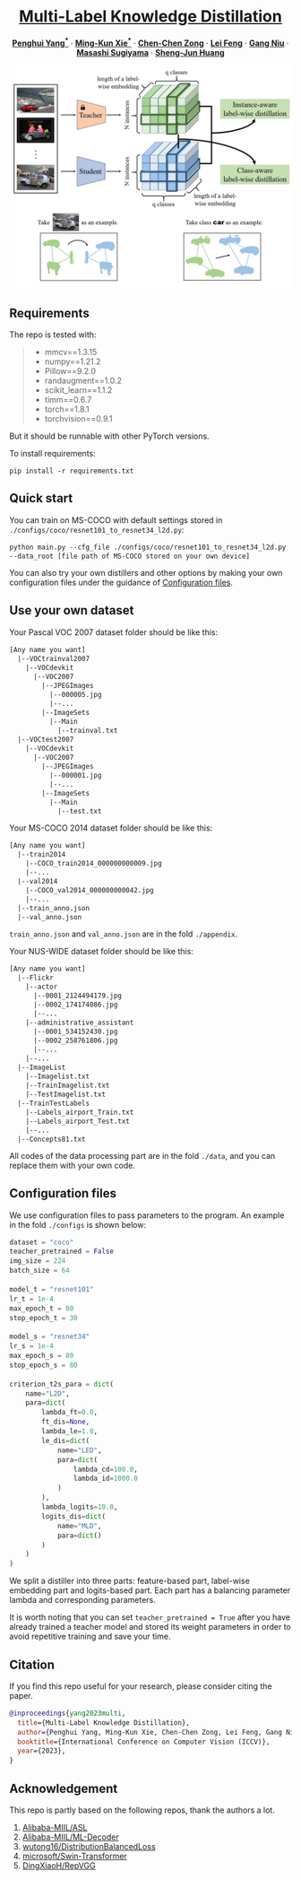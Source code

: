 <p align="center">
  <h1 align="center">
    <a href="https://arxiv.org/abs/2308.06453">Multi-Label Knowledge Distillation</a>
  </h1>
  <p align="center">
    <a href="https://phyang.top/"><strong>Penghui Yang<sup>*</sup></strong></a>
    ·
    <a href="https://www.xiemk.pro/"><strong>Ming-Kun Xie<sup>*</sup></strong></a>
    ·
    <a href="https://chenchenzong.github.io/"><strong>Chen-Chen Zong</strong></a>
    ·
    <a href="https://lfeng-ntu.github.io/"><strong>Lei Feng</strong></a>
    ·
    <a href="https://niug1984.github.io/"><strong>Gang Niu</strong></a>
    ·
    <a href="http://www.ms.k.u-tokyo.ac.jp/sugi/index.html/"><strong>Masashi Sugiyama</strong></a>
    ·
    <a href="http://parnec.nuaa.edu.cn/huangsj/"><strong>Sheng-Jun Huang</strong></a>
  </p>
</p>

<div align=center><img src='./pics/LED.jpg' width=600></div>

## Requirements

The repo is tested with:

> - mmcv==1.3.15
> - numpy==1.21.2
> - Pillow==9.2.0
> - randaugment==1.0.2
> - scikit_learn==1.1.2
> - timm==0.6.7
> - torch==1.8.1
> - torchvision==0.9.1

But it should be runnable with other PyTorch versions.

To install requirements:

```
pip install -r requirements.txt
```

## Quick start

You can train on MS-COCO with default settings stored in `./configs/coco/resnet101_to_resnet34_l2d.py`:

```
python main.py --cfg_file ./configs/coco/resnet101_to_resnet34_l2d.py --data_root [file path of MS-COCO stored on your own device]
```

You can also try your own distillers and other options by making your own configuration files under the guidance of [Configuration files](#configuration-files).

## Use your own dataset

Your Pascal VOC 2007 dataset folder should be like this:

```
[Any name you want]
  |--VOCtrainval2007
    |--VOCdevkit
      |--VOC2007
        |--JPEGImages
          |--000005.jpg
          |--...
        |--ImageSets
          |--Main
            |--trainval.txt
  |--VOCtest2007
    |--VOCdevkit
      |--VOC2007
        |--JPEGImages
          |--000001.jpg
          |--...
        |--ImageSets
          |--Main
            |--test.txt
```

Your MS-COCO 2014 dataset folder should be like this:

```
[Any name you want]
  |--train2014
    |--COCO_train2014_000000000009.jpg
    |--...
  |--val2014
    |--COCO_val2014_000000000042.jpg
    |--...
  |--train_anno.json
  |--val_anno.json
```

`train_anno.json` and `val_anno.json` are in the fold `./appendix`.

Your NUS-WIDE dataset folder should be like this:

```
[Any name you want]
  |--Flickr
    |--actor
      |--0001_2124494179.jpg
      |--0002_174174086.jpg
      |--...
    |--administrative_assistant
      |--0001_534152430.jpg
      |--0002_258761806.jpg
      |--...
    |--...
  |--ImageList
    |--Imagelist.txt
    |--TrainImagelist.txt
    |--TestImagelist.txt
  |--TrainTestLabels
    |--Labels_airport_Train.txt
    |--Labels_airport_Test.txt
    |--...
  |--Concepts81.txt
```

All codes of the data processing part are in the fold `./data`, and you can replace them with your own code.

## Configuration files

We use configuration files to pass parameters to the program. An example in the fold `./configs` is shown below:

```python
dataset = "coco"
teacher_pretrained = False
img_size = 224
batch_size = 64

model_t = "resnet101"
lr_t = 1e-4
max_epoch_t = 80
stop_epoch_t = 30

model_s = "resnet34"
lr_s = 1e-4
max_epoch_s = 80
stop_epoch_s = 80

criterion_t2s_para = dict(
    name="L2D",
    para=dict(
        lambda_ft=0.0,
        ft_dis=None,
        lambda_le=1.0,
        le_dis=dict(
            name="LED",
            para=dict(
                lambda_cd=100.0,
                lambda_id=1000.0
            )
        ),
        lambda_logits=10.0,
        logits_dis=dict(
            name="MLD",
            para=dict()
        )
    )
)
```

We split a distiller into three parts: feature-based part, label-wise embedding part and logits-based part. Each part has a balancing parameter lambda and corresponding parameters.

It is worth noting that you can set `teacher_pretrained = True` after you have already trained a teacher model and stored its weight parameters in order to avoid repetitive training and save your time.


## Citation

If you find this repo useful for your research, please consider citing the paper.

```bibtex
@inproceedings{yang2023multi,
  title={Multi-Label Knowledge Distillation},
  author={Penghui Yang, Ming-Kun Xie, Chen-Chen Zong, Lei Feng, Gang Niu, Masashi Sugiyama, Sheng-Jun Huang},
  booktitle={International Conference on Computer Vision (ICCV)},
  year={2023},
}
```


## Acknowledgement

This repo is partly based on the following repos, thank the authors a lot.

1. [Alibaba-MIIL/ASL](https://github.com/Alibaba-MIIL/ASL)
2. [Alibaba-MIIL/ML-Decoder](https://github.com/Alibaba-MIIL/ML_Decoder)
3. [wutong16/DistributionBalancedLoss](https://github.com/wutong16/DistributionBalancedLoss)
4. [microsoft/Swin-Transformer](https://github.com/microsoft/Swin-Transformer)
5. [DingXiaoH/RepVGG](https://github.com/DingXiaoH/RepVGG)
